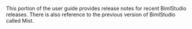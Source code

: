 This portion of the user guide provides release notes for recent BimlStudio releases. There is also reference to the previous version of BimlStudio called Mist.

